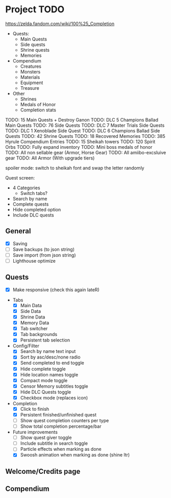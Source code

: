 # Project TODO

<https://zelda.fandom.com/wiki/100%25_Completion>

- Quests:
  - Main Quests
  - Side quests
  - Shrine quests
  - Memories
- Compendium
  - Creatures
  - Monsters
  - Materials
  - Equipment
  - Treasure
- Other
  - Shrines
  - Medals of Honor
  - Completion stats

TODO: 15 Main Quests + Destroy Ganon
TODO: DLC 5 Champions Ballad Main Quests
TODO: 76 Side Quests
TODO: DLC 7 Master Trials Side Quests
TODO: DLC 1 Xenoblade Side Quest
TODO: DLC 6 Champions Ballad Side Quests
TODO: 42 Shrine Quests
TODO: 18 Recovered Memories
TODO: 385 Hyrule Compendium Entries
TODO: 15 Sheikah towers
TODO: 120 Spirit Orbs
TODO: Fully expand inventory
TODO: Mini boss medals of honor
TODO: All non sellable gear (Armor, Horse Gear)
TODO: All amiibo-excsluive gear
TODO: All Armor (With upgrade tiers)

spoiler mode: switch to sheikah font and swap the letter randomly

Quest screen:

- 4 Categories
  - Switch tabs?
- Search by name
- Complete quests
- Hide completed option
- Include DLC quests

## General

- [x] Saving
- [ ] Save backups (to json string)
- [ ] Save import (from json string)
- [ ] Lighthouse optimize
  
## Quests

- [x] Make responsive (check this again lateR)

- Tabs
  - [x] Main Data
  - [x] Side Data
  - [x] Shrine Data
  - [x] Memory Data
  - [x] Tab switcher
  - [x] Tab backgrounds
  - [x] Persistent tab selection

- Config/Filter
  - [x] Search by name text input
  - [x] Sort by asc/desc/none radio
  - [x] Send completed to end toggle
  - [x] Hide complete toggle
  - [x] Hide location names toggle
  - [x] Compact mode toggle
  - [x] Censor Memory subtitles toggle
  - [x] Hide DLC Quests toggle
  - [x] Checkbox mode (replaces icon)

- Completion
  - [x] Click to finish
  - [x] Persistent finished/unfinished quest
  - [ ] Show quest completion counters per type
  - [ ] Show total completion percentage/bar

- Future improvements
  - [ ] Show quest giver toggle
  - [ ] Include subtitle in search toggle
  - [ ] Particle effects when marking as done
  - [x] Swoosh animation when marking as done (shine ltr)

## Welcome/Credits page

## Compendium
